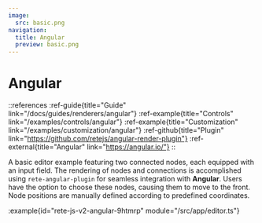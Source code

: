 ```yaml
---
image:
  src: basic.png
navigation:
  title: Angular
  preview: basic.png
---
```


# Angular

::references
:ref-guide{title="Guide" link="/docs/guides/renderers/angular"}
:ref-example{title="Controls" link="/examples/controls/angular"}
:ref-example{title="Customization" link="/examples/customization/angular"}
:ref-github{title="Plugin" link="https://github.com/retejs/angular-render-plugin"}
:ref-external{title="Angular" link="https://angular.io/"}
::

A basic editor example featuring two connected nodes, each equipped with an input field. The rendering of nodes and connections is accomplished using `rete-angular-plugin` for seamless integration with **Angular**. Users have the option to choose these nodes, causing them to move to the front. Node positions are manually defined according to predefined coordinates.

:example{id="rete-js-v2-angular-9htmrp" module="/src/app/editor.ts"}

